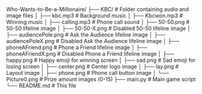 Who-Wants-to-Be-a-Millionaire/
├── KBC/                   # Folder containing audio and image files
│   ├── kbc.mp3            # Background music
│   ├── Kbcwon.mp3         # Winning music
│   ├── calling.mp3        # Phone call sound
│   ├── 50-50.png          # 50-50 lifeline image
│   ├── 50-50-X.png        # Disabled 50-50 lifeline image
│   ├── audiencePole.png   # Ask the Audience lifeline image
│   ├── audiencePoleX.png  # Disabled Ask the Audience lifeline image
│   ├── phoneAFriend.png   # Phone a Friend lifeline image
│   ├── phoneAFriendX.png  # Disabled Phone a Friend lifeline image
│   ├── happy.png          # Happy emoji for winning screen
│   ├── sad.png            # Sad emoji for losing screen
│   ├── center.png         # Center logo image
│   ├── lay.png            # Layout image
│   ├── phone.png          # Phone call button image
│   └── Picture0.png       # Prize amount images (0-15)
├── main.py                # Main game script
└── README.md              # This file
